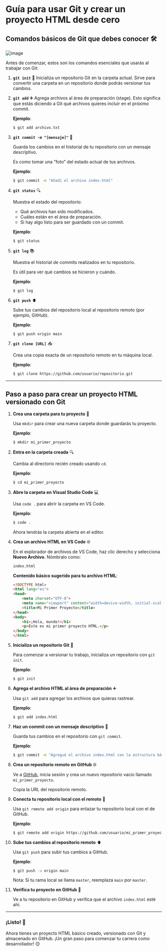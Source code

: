 # Guía para usar Git y crear un proyecto HTML desde cero

## **Comandos básicos de Git que debes conocer** 🛠️

![image](https://github.com/user-attachments/assets/9cca2c2a-ea87-4676-9edd-e17584a20b18)

Antes de comenzar, estos son los comandos esenciales que usarás al trabajar con Git:

1. **`git init`** 🚀
   Inicializa un repositorio Git en la carpeta actual.
   Sirve para convertir una carpeta en un repositorio donde podrás versionar tus cambios.

2. **`git add`** ➕
   Agrega archivos al área de preparación (stage).
   Esto significa que estás diciendo a Git qué archivos quieres incluir en el próximo commit.

   **Ejemplo**:
   ```bash
   $ git add archivo.txt

3. **`git commit -m "[mensaje]"`** 📜
    
    Guarda los cambios en el historial de tu repositorio con un mensaje descriptivo.
    
    Es como tomar una "foto" del estado actual de tus archivos.
    
    **Ejemplo**:
    
    ```bash
    $ git commit -m "Añadí el archivo index.html"
    
    ```
    
4. **`git status`** 🔍
    
    Muestra el estado del repositorio:
    
    - Qué archivos han sido modificados.
    - Cuáles están en el área de preparación.
    - Si hay algo listo para ser guardado con un commit.
    
    **Ejemplo**:
    
    ```bash
    $ git status
    
    ```
    
5. **`git log`** 📚
    
    Muestra el historial de commits realizados en tu repositorio.
    
    Es útil para ver qué cambios se hicieron y cuándo.
    
    **Ejemplo**:
    
    ```bash
    $ git log
    
    ```
    
6. **`git push`** ⬆️
    
    Sube tus cambios del repositorio local al repositorio remoto (por ejemplo, GitHub).
    
    **Ejemplo**:
    
    ```bash
    $ git push origin main
    
    ```
    
7. **`git clone [URL]`** 📥
    
    Crea una copia exacta de un repositorio remoto en tu máquina local.
    
    **Ejemplo**:
    
    ```bash
    $ git clone https://github.com/usuario/repositorio.git
    
    ```
    

---

## **Paso a paso para crear un proyecto HTML versionado con Git**

1. **Crea una carpeta para tu proyecto** 📂
    
    Usa `mkdir` para crear una nueva carpeta donde guardarás tu proyecto.
    
    **Ejemplo**:
    
    ```bash
    $ mkdir mi_primer_proyecto
    
    ```
    
2. **Entra en la carpeta creada** 🔍
    
    Cambia al directorio recién creado usando `cd`.
    
    **Ejemplo**:
    
    ```bash
    $ cd mi_primer_proyecto
    
    ```
    
3. **Abre la carpeta en Visual Studio Code** 💻
    
    Usa `code .` para abrir la carpeta en VS Code.
    
    **Ejemplo**:
    
    ```bash
    $ code .
    
    ```
    
    Ahora tendrás la carpeta abierta en el editor.
    
4. **Crea un archivo HTML en VS Code** 🌐
    
    En el explorador de archivos de VS Code, haz clic derecho y selecciona **Nuevo Archivo**. Nómbralo como:
    
    ```html
    index.html
    
    ```
    
    **Contenido básico sugerido para tu archivo HTML**:
    
    ```html
    <!DOCTYPE html>
    <html lang="es">
    <head>
        <meta charset="UTF-8">
        <meta name="viewport" content="width=device-width, initial-scale=1.0">
        <title>Mi Primer Proyecto</title>
    </head>
    <body>
        <h1>¡Hola, mundo!</h1>
        <p>Este es mi primer proyecto HTML.</p>
    </body>
    </html>
    
    ```
    
5. **Inicializa un repositorio Git** 🚀
    
    Para comenzar a versionar tu trabajo, inicializa un repositorio con `git init`.
    
    **Ejemplo**:
    
    ```bash
    $ git init
    
    ```
    
6. **Agrega el archivo HTML al área de preparación** ➕
    
    Usa `git add` para agregar los archivos que quieras rastrear.
    
    **Ejemplo**:
    
    ```bash
    $ git add index.html
    
    ```
    
7. **Haz un commit con un mensaje descriptivo** 📜
    
    Guarda tus cambios en el repositorio con `git commit`.
    
    **Ejemplo**:
    
    ```bash
    $ git commit -m "Agregué el archivo index.html con la estructura básica"
    
    ```
    
8. **Crea un repositorio remoto en GitHub** 🌐
    
    Ve a [GitHub](https://github.com/), inicia sesión y crea un nuevo repositorio vacío llamado `mi_primer_proyecto`.
    
    Copia la URL del repositorio remoto.
    
9. **Conecta tu repositorio local con el remoto** 🔗
    
    Usa `git remote add origin` para enlazar tu repositorio local con el de GitHub.
    
    **Ejemplo**:
    
    ```bash
    $ git remote add origin https://github.com/usuario/mi_primer_proyecto.git
    
    ```
    
10. **Sube tus cambios al repositorio remoto** ⬆️
    
    Usa `git push` para subir tus cambios a GitHub.
    
    **Ejemplo**:
    
    ```bash
    $ git push -u origin main
    
    ```
    
    Nota: Si tu rama local se llama `master`, reemplaza `main` por `master`.
    
11. **Verifica tu proyecto en GitHub** 🧭
    
    Ve a tu repositorio en GitHub y verifica que el archivo `index.html` esté ahí.
    

---

### **¡Listo!** 🎉

Ahora tienes un proyecto HTML básico creado, versionado con Git y almacenado en GitHub. ¡Un gran paso para comenzar tu carrera como desarrollador! 😊
